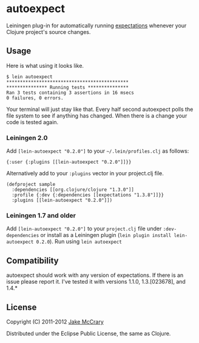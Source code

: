 # autoexpect

Leiningen plug-in for automatically running [expectations](https://github.com/jaycfields/expectations) whenever your Clojure project's source changes.

## Usage

Here is what using it looks like. 

    $ lein autoexpect
    *********************************************
    *************** Running tests ***************
    Ran 3 tests containing 3 assertions in 16 msecs
    0 failures, 0 errors.

Your terminal will just stay like that. Every half second autoexpect polls the file system to see if anything has changed. When there is a change your code is tested again.

### Leiningen 2.0

Add `[lein-autoexpect "0.2.0"]` to your `~/.lein/profiles.clj` as
follows:

    {:user {:plugins [[lein-autoexpect "0.2.0"]]}}
    
Alternatively add to your `:plugins` vector in your project.clj file.
   
    (defproject sample
      :dependencies [[org.clojure/clojure "1.3.0"]]
      :profile {:dev {:dependencies [[expectations "1.3.8"]]}}
      :plugins [[lein-autoexpect "0.2.0"]])

### Leiningen 1.7 and older

Add `[lein-autoexpect "0.2.0"]` to your `project.clj` file under `:dev-dependencies` or install as a Leiningen plugin (`lein plugin install lein-autoexpect 0.2.0`). Run using `lein autoexpect`


## Compatibility

autoexpect should work with any version of expectations. If there is
an issue please report it. I've tested it with versions 1.1.0, 1.3.[023678], and 1.4.*

## License

Copyright (C) 2011-2012 [Jake McCrary](http://jakemccrary.com)

Distributed under the Eclipse Public License, the same as Clojure.
